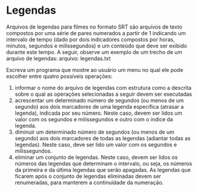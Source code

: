 # Legendas
Arquivos de legendas para filmes no formato SRT são arquivos de texto compostos por uma série de pares numerados a
partir de 1 indicando um intervalo de tempo (dado por dois indicadores compostos por horas, minutos, segundos e
milissegundos) e um conteúdo que deve ser exibido durante este tempo. A seguir, observe um exemplo de um trecho de
um arquivo de legendas: arquivo: legendas.txt

Escreva um programa que mostre ao usuário um menu no qual ele pode escolher entre quatro possíveis operações:
1) informar o nome do arquivo de legendas com estrutura como a descrita sobre o qual as operações selecionadas a
seguir devem ser executadas
2) acrescentar um determinado número de segundos (ou menos de um segundo) aos dois marcadores de uma legenda
específica (atrasar a legenda), indicada por seu número. Neste caso, devem ser lidos um valor com os segundos e
milissegundos e outro com o índice da legenda.
3) diminuir um determinado número de segundos (ou menos de um segundo) aos dois marcadores de todas as legendas
(adiantar todas as legendas). Neste caso, deve ser lido um valor com os segundos e milissegundos.
4) eliminar um conjunto de legendas. Neste caso, devem ser lidos os números das legendas que determinam o intervalo,
ou seja, os números da primeira e da última legendas que serão apagadas. As legendas que ficarem após o conjunto de
legendas eliminadas devem ser renumeradas, para manterem a continuidade da numeração. 
